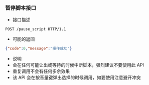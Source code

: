 ### 暂停脚本接口

- 接口描述

```
POST /pause_script HTTP/1.1
```

- 可能的返回

```json
{"code":0,"message":"操作成功"}
```

- 说明
 - 会在任何可能让出或等待的时候中断脚本，强烈建议不要使用此 API
 - 重复调用不会有任何多余效果
 - 该 API 会在按音量键弹出选择的时候调用，如要使用注意避开冲突
